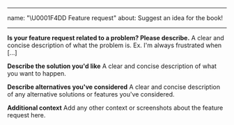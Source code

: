 <!--
 * @Author: BDFD
 * @Date: 2022-02-23 11:12:18
 * @LastEditTime: 2022-02-23 11:12:54
 * @LastEditors: BDFD
 * @Description:
 * @FilePath: \3.1-PyPI_Template\.github\ISSUE_TEMPLATE\---feature-request.md
-->

---

name: "\U0001F4DD Feature request"
about: Suggest an idea for the book!

---

**Is your feature request related to a problem? Please describe.**
A clear and concise description of what the problem is. Ex. I'm always frustrated when [...]

**Describe the solution you'd like**
A clear and concise description of what you want to happen.

**Describe alternatives you've considered**
A clear and concise description of any alternative solutions or features you've considered.

**Additional context**
Add any other context or screenshots about the feature request here.
